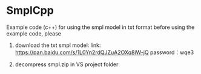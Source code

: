 # SmplCpp
Example code (c++) for using the smpl model in txt format
before using the example code, please 
1. download the txt smpl model:
  link: https://pan.baidu.com/s/1L0Yn2rdQJZuA2OXq8iW-jQ 
  password：wqe3 

2. decompress smpl.zip in VS project folder
